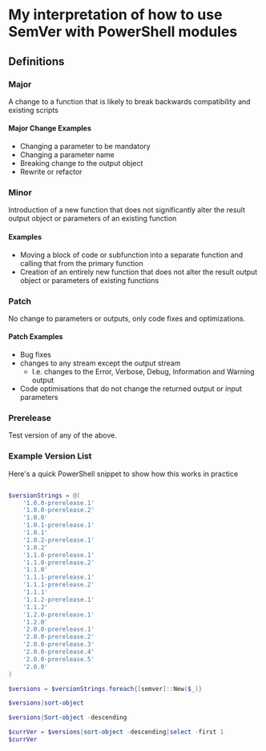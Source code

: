 # My interpretation of how to use SemVer with PowerShell modules

## Definitions

### Major

A change to a function that is likely to break backwards compatibility and existing scripts

#### Major Change Examples

- Changing a parameter to be mandatory
- Changing a parameter name
- Breaking change to the output object
- Rewrite or refactor

### Minor

Introduction of a new function that does not significantly alter the result output object or parameters of an existing function

#### Examples

- Moving a block of code or subfunction into a separate function and calling that from the primary function
- Creation of an entirely new function that does not alter the result output object or parameters of existing functions

### Patch

No change to parameters or outputs, only code fixes and optimizations.

#### Patch Examples

- Bug fixes
- changes to any stream except the output stream
  - I.e. changes to the Error, Verbose, Debug, Information and Warning output
- Code optimisations that do not change the returned output or input parameters

### Prerelease

Test version of any of the above.

### Example Version List

Here's a quick PowerShell snippet to show how this works in practice

```PowerShell

$versionStrings = @(
    '1.0.0-prerelease.1'
    '1.0.0-prerelease.2'
    '1.0.0'
    '1.0.1-prerelease.1'
    '1.0.1'
    '1.0.2-prerelease.1'
    '1.0.2'
    '1.1.0-prerelease.1'
    '1.1.0-prerelease.2'
    '1.1.0'
    '1.1.1-prerelease.1'
    '1.1.1-prerelease.2'
    '1.1.1'
    '1.1.2-prerelease.1'
    '1.1.2'
    '1.2.0-prerelease.1'
    '1.2.0'
    '2.0.0-prerelease.1'
    '2.0.0-prerelease.2'
    '2.0.0-prerelease.3'
    '2.0.0-prerelease.4'
    '2.0.0-prerelease.5'
    '2.0.0'
)

$versions = $versionStrings.foreach{[semver]::New($_)}

$versions|sort-object

$versions|Sort-object -descending

$currVer = $versions|sort-object -descending|select -first 1
$currVer
```
